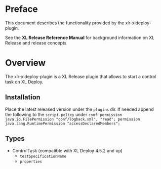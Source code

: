 # Preface #

This document describes the functionality provided by the xlr-xldeploy-plugin.

See the **XL Release Reference Manual** for background information on XL Release and release concepts.

# Overview #

The xlr-xldeploy-plugin is a XL Release plugin that allows to start a control task on XL Deploy.

## Installation ##

Place the latest released version under the `plugins` dir. If needed append the following to the `script.policy` under `conf`:
`permission java.io.FilePermission "conf/logback.xml", "read";
 permission java.lang.RuntimePermission "accessDeclaredMembers";`

## Types ##

+ ControlTask (compatible with XL Deploy 4.5.2 and up)
  * `testSpecificationName`
  * `properties`